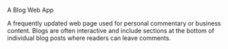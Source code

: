 A Blog Web App

A frequently updated web page used for personal commentary or business content. Blogs are often interactive and include sections at the bottom of individual blog posts where readers can leave comments.

